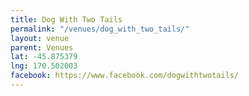 ```yaml
---
title: Dog With Two Tails
permalink: "/venues/dog_with_two_tails/"
layout: venue
parent: Venues
lat: -45.875379
lng: 170.502003
facebook: https://www.facebook.com/dogwithtwotails/
---
```


